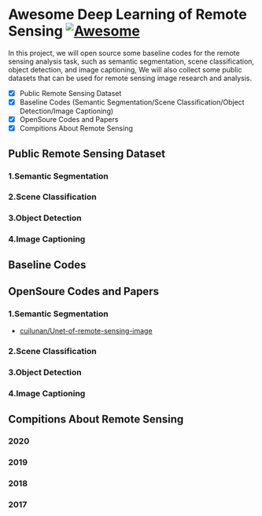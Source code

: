 # Awesome Deep Learning of Remote Sensing [![Awesome](https://cdn.rawgit.com/sindresorhus/awesome/d7305f38d29fed78fa85652e3a63e154dd8e8829/media/badge.svg)](https://github.com/sindresorhus/awesome)
In this project, we will open source some baseline codes for the remote sensing analysis task, such as semantic segmentation, scene classification, object detection, and image captioning, We will also collect some public datasets that can be used for remote sensing image research and analysis.
- [x] Public Remote Sensing Dataset
- [x] Baseline Codes (Semantic Segmentation/Scene Classification/Object Detection/Image Captioning)
- [x] OpenSoure Codes and Papers
- [x] Compitions About Remote Sensing

## Public Remote Sensing Dataset
### 1.Semantic Segmentation

### 2.Scene Classification
### 3.Object Detection
### 4.Image Captioning
## Baseline Codes
## OpenSoure Codes and Papers
### 1.Semantic Segmentation
- [cuilunan/Unet-of-remote-sensing-image](https://github.com/cuilunan/Unet-of-remote-sensing-image "cuilunan") 
### 2.Scene Classification
### 3.Object Detection
### 4.Image Captioning
## Compitions About Remote Sensing
### 2020
### 2019
### 2018
### 2017


